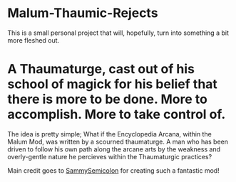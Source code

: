 # Malum-Thaumic-Rejects

This is a small personal project that will, hopefully, turn into something a bit more fleshed out.

# A Thaumaturge, cast out of his school of magick for his belief that there is more to be done. More to accomplish. More to take control of.

The idea is pretty simple; What if the Encyclopedia Arcana, within the Malum Mod, was written by a scourned thaumaturge. A man who has been driven to follow his own path along the arcane arts by the weakness and overly-gentle nature he percieves within the Thaumaturgic practices?

Main credit goes to [SammySemicolon](https://github.com/SammySemicolon/) for creating such a fantastic mod!

